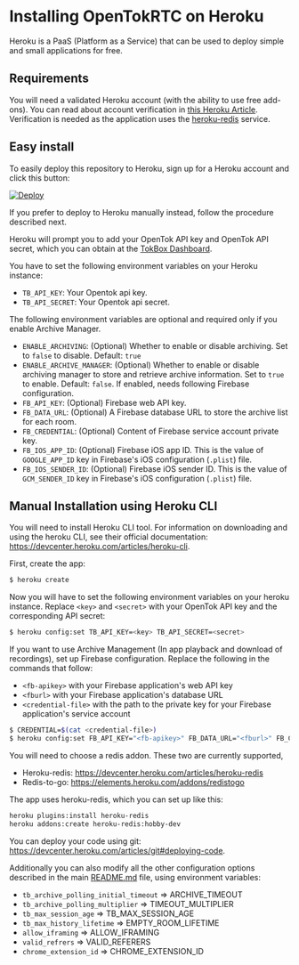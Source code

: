 # Installing OpenTokRTC on Heroku

Heroku is a PaaS (Platform as a Service) that can be used to deploy simple and small applications
for free.

## Requirements

You will need a validated Heroku account (with the ability to use free add-ons). You can read about account verification in [this Heroku Article](https://devcenter.heroku.com/articles/account-verification). Verification is needed as the application uses the [heroku-redis](https://devcenter.heroku.com/articles/heroku-redis) service.

## Easy install

To easily deploy this repository to Heroku, sign up for a Heroku account and click this
button:

[![Deploy](https://www.herokucdn.com/deploy/button.svg)](https://heroku.com/deploy?template=https://github.com/opentok/OpenTokRTC-V2)

If you prefer to deploy to Heroku manually instead, follow the procedure described next.

Heroku will prompt you to add your OpenTok API key and OpenTok API secret, which you can obtain at the [TokBox Dashboard](https://tokbox.com/account).

You have to set the following environment variables on your Heroku instance:

- `TB_API_KEY`: Your Opentok api key.
- `TB_API_SECRET`: Your Opentok api secret.

The following environment variables are optional and required only if you enable Archive Manager.

- `ENABLE_ARCHIVING`: (Optional) Whether to enable or disable archiving. Set to `false` to disable. Default: `true`
- `ENABLE_ARCHIVE_MANAGER`: (Optional) Whether to enable or disable archiving manager to store and retrieve archive information. Set to `true` to enable. Default: `false`. If enabled, needs following Firebase configuration.
- `FB_API_KEY`: (Optional) Firebase web API key.
- `FB_DATA_URL`: (Optional) A Firebase database URL to store the archive list for each room.
- `FB_CREDENTIAL`: (Optional) Content of Firebase service account private key.
- `FB_IOS_APP_ID`: (Optional) Firebase iOS app ID. This is the value of `GOOGLE_APP_ID` key in Firebase's iOS configuration (`.plist`) file.
- `FB_IOS_SENDER_ID`: (Optional) Firebase iOS sender ID. This is the value of `GCM_SENDER_ID` key in Firebase's iOS configuration (`.plist`) file.

## Manual Installation using Heroku CLI

You will need to install Heroku CLI tool. For information on downloading and using the heroku CLI, see their official documentation: https://devcenter.heroku.com/articles/heroku-cli.

First, create the app:

```sh
$ heroku create
```

Now you will have to set the following environment variables on your heroku instance. Replace `<key>` and `<secret>` with your OpenTok API key and the corresponding API secret:

```sh
$ heroku config:set TB_API_KEY=<key> TB_API_SECRET=<secret>
```

If you want to use Archive Management (In app playback and download of recordings), set up Firebase configuration. Replace the following in the commands that follow:
- `<fb-apikey>` with your Firebase application's web API key
- `<fburl>` with your Firebase application's database URL
- `<credential-file>` with the path to the private key for your Firebase application's service account

```sh
$ CREDENTIAL=$(cat <credential-file>)
$ heroku config:set FB_API_KEY="<fb-apikey>" FB_DATA_URL="<fburl>" FB_CREDENTIAL="$CREDENTIAL" ENABLE_ARCHIVE=true ENABLE_ARCHIVE_MANAGER=true
```

You will need to choose a redis addon. These two are currently supported,
 - Heroku-redis: https://devcenter.heroku.com/articles/heroku-redis
 - Redis-to-go: https://elements.heroku.com/addons/redistogo

The app uses heroku-redis, which you can set up like this:

```sh
heroku plugins:install heroku-redis
heroku addons:create heroku-redis:hobby-dev
```

You can deploy your code using git: https://devcenter.heroku.com/articles/git#deploying-code.

Additionally you can also modify all the other configuration options described in the main
[README.md](README.md) file, using environment variables:

- `tb_archive_polling_initial_timeout` => ARCHIVE_TIMEOUT
- `tb_archive_polling_multiplier` => TIMEOUT_MULTIPLIER
- `tb_max_session_age` => TB_MAX_SESSION_AGE
- `tb_max_history_lifetime` => EMPTY_ROOM_LIFETIME
- `allow_iframing` => ALLOW_IFRAMING
- `valid_refrers` => VALID_REFERERS
- `chrome_extension_id` => CHROME_EXTENSION_ID
